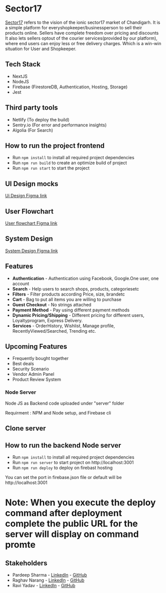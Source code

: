 # Sector17

[Sector17](https://sector17.netlify.app/) refers to the vision of the ionic sector17 market of Chandigarh. It is a simple platform for everyshopkeeper/businessperson to sell their products online. Sellers have complete freedom over pricing and discounts It also lets sellers optout of the courier services(provided by our platform), where end users can enjoy less or free delivery charges. Which is a win-win situation for User and Shopkeeper.


## Tech Stack

- NextJS
- NodeJS
- Firebase (FirestoreDB, Authentication, Hosting, Storage)
- Jest


## Third party tools

- Netlify (To deploy the build)
- Sentry.io (For error and performance insights)
- Algolia (For Search)


## How to run the project frontend

- Run `npm install` to install all required project dependencies
- Run `npm run build` to create an optimize build of project
- Run `npm run start` to start the project


## UI Design mocks

[Ui Design Figma link](https://www.figma.com/proto/vqaZjgHWYmHxOl9Gz1E6CU/Homepage?node-id=0%3A1&frame-preset-name=Desktop&scaling=scale-down&page-id=0%3A1)


## User Flowchart

[User flowchart Figma link](https://www.figma.com/proto/qaFqDsQnEg2wQ3NA4qWavN/FlowChart?node-id=13%3A2&scaling=scale-down-width&page-id=0%3A1)


## System Design

[System Design Figma link](https://www.figma.com/proto/knwI6lMdUkmkazuGlO45Rb/HLDS---Sector-17?node-id=2%3A1&scaling=contain&page-id=0%3A1)


## Features

- **Authentication** - Authentication using Facebook, Google.One user, one account
- **Search** - Help users to search shops, products, categoriesetc
- **Filters** - Filter products according Price, size, brandetc
- **Cart** - Bag to put all items you are willing to purchase
- **Guest Checkout** - No strings attached
- **Payment Method** - Pay using different payment methods
- **Dynamic Pricing/Shipping** - Different pricing for different users, Loyaltyprogram, Express Delivery.
- **Services** - OrderHistory, Wishlist, Manage profile, RecentlyViewed/Searched, Trending etc.


## Upcoming Features

- Frequently bought together
- Best deals
- Security Scenario
- Vendor Admin Panel
- Product Review System




### Node Server 

Node JS as Backend code uploaded under "server" folder

Requirment : NPM and Node setup, and Firebase cli

## Clone server

## How to run the backend Node server

- Run `npm install` to install all required project dependencies
- Run `npm run server` to start project on http://localhost:3001
- Run `npm run deploy` to deploy on firebast hosting

You can set the port in firebase.json file or default will be http://localhost:3001

# Note: When you execute the deploy command after deployment complete the public URL for the server will display on command promte


## Stakeholders

- Pardeep Sharma - [LinkedIn](https://www.linkedin.com/in/pardeep2411/) - [GitHub](https://github.com/pardeep24)
- Raghav Narang - [LinkedIn](https://www.linkedin.com/in/raghav-narang/) - [GitHub](https://github.com/raghavnarang)
- Ravi Yadav - [LinkedIn](https://linkedin.com/in/raviyadav01/) - [GitHub](https://github.com/yadavravi2801)

